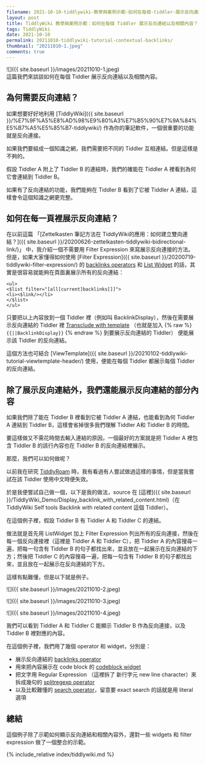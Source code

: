 ```yaml
---
filename: 2021-10-10-tiddlywiki-教學與案例示範-如何在每個-tiddler-展示反向連結以及相關內容-.md
layout: post
title: TiddlyWiki 教學與案例示範：如何在每個 Tiddler 展示反向連結以及相關內容？
tags: TiddlyWiki
date: 2021-10-10
permalink: 20211010-tiddlywiki-tutorial-contextual-backlinks/
thumbnail: "20211010-1.jpeg"
comments: true
---
```


![]({{ site.baseurl }}/images/20211010-1.jpeg)  
這篇我們來談談如何在每個 Tiddler 展示反向連結以及相關內容。

## 為何需要反向連結？

如果想要好好地利用 [TiddlyWiki]({{ site.baseurl }}/%E7%9F%A5%E8%AD%98%E9%80%A3%E7%B5%90%E7%9A%84%E5%B7%A5%E5%85%B7-tiddlywiki/) 作為你的筆記軟件，一個很重要的功能就是反向連接。

如果我們要組成一個知識之網，我們需要把不同的 Tiddler 互相連結。但是這樣是不夠的。

假設 Tiddler A 附上了 Tiddler B 的連結時，我們的確能在 Tiddler A 裡看到為何它會連結到 Tiddler B。

如果有了反向連結的功能，我們能夠在 Tiddler B 看到了它被 Tiddler A 連結，這樣會令這個知識之網更完整。

## 如何在每一頁裡展示反向連結？

在以前這篇 「[Zettelkasten 筆記方法在 TiddlyWiki的應用：如何建立雙向連結？]({{ site.baseurl }}/20200626-zettelkasten-tiddlywiki-bidirectional-link/)」 中，我介紹一個不需要用 Filter Expression 來寫展示反向連接的方法。但是，如果大家懂得如何使用 [Filter Expression]({{ site.baseurl }}/20200719-tiddlywiki-filter-expression/) 的 [backlinks operators](https://tiddlywiki.com/#backlinks%20Operator) 和 [List Widget](https://tiddlywiki.com/#ListWidget) 的話，其實是很容易就能夠在頁面裏展示所有的反向連結：

	<ul>
	<$list filter="[all[current]backlinks[]]">
	<li><$link/></li>
	</$list>
	</ul>

只要把以上內容放到一個 Tiddler 裡（例如叫 BacklinkDisplay），然後在需要展示反向連結的 Tiddler 裡 [Transclude with template](https://tiddlywiki.com/#Transclusion%20with%20Templates) （也就是加入 {% raw %}`{{||BacklinkDisplay}}` {% endraw %} 到要展示反向連結的 Tiddler） 便能展示該 Tiddler 的反向連結。

這個方法也可結合 [ViewTemplate]({{ site.baseurl }}/20210102-tiddlywiki-tutorial-viewtemplate-header/) 使用，便能在每個 Tiddler 都展示每個 Tiddler 的反向連結。

## 除了展示反向連結外，我們還能展示反向連結的部分內容

如果我們除了能在 Tiddler B 裡看到它被 Tiddler A 連結，也能看到為何 Tiddler A 連結到 Tiddler B，這樣會省掉很多我們理解 Tiddler A和 Tiddler B 的時間。

要這樣做又不需花時間去輸入連結的原因，一個最好的方案就是把 Tiddler A 裡包含 Tiddler B 的該行內容也在 Tiddler B 的反向連結裡展示。

那麼，我們可以如何做呢？

以前我在研究 [TiddlyRoam](https://tiddlyroam.org/) 時，我有看過有人嘗試做過這樣的事情，但是當我嘗試在該 Tiddler 使用中文時便失效。

於是我便嘗試自己做一個，以下是我的做法，source 在 [這裡]({{ site.baseurl }}/TiddlyWiki_Demo/Display_backlink_with_related_content.html)（在 TiddlyWiki Self tools Backlink with related content 這個 Tiddler）。

在這個例子裡，假設 Tiddler B 有 Tiddler A 和 Tiddler C 的連結。

做法就是首先用 ListWidget 加上 Filter Expression 列出所有的反向連接，然後在每一個反向連接裡（這裡是 Tiddler A 和 Tiddler C），把 Tiddler A 的內容搜尋一遍，把每一句含有 Tiddler B 的句子都找出來，並且放在一起展示在反向連結的下方；然後把 Tiddler C 的內容搜尋一遍，把每一句含有 Tiddler B 的句子都找出來，並且放在一起展示在反向連結的下方。

這樣有點難懂，但是以下就是例子。

![]({{ site.baseurl }}/images/20211010-2.jpeg)

![]({{ site.baseurl }}/images/20211010-3.jpeg)

![]({{ site.baseurl }}/images/20211010-4.jpeg)

我們可以看到 Tiddler A 和 Tiddler C 能顯示 Tiddler B 作為反向連接，以及Tiddler B 裡對應的內容。

在這個例子裡，我們用了幾個 operator 和 widget，分別是：

* 展示反向連結的 [backlinks operator](https://tiddlywiki.com/#backlinks%20Operator)
* 用來把內容展示在 code block 的 [codeblock widget](https://tiddlywiki.com/#CodeBlockWidget)
* 把文字用 Regular Expression （這裡拆了 新行字元 new line character）來拆成幾句的 [splitregexp operator](https://tiddlywiki.com/#splitregexp%20Operator)
* 以及比較難懂的 [search operator](https://tiddlywiki.com/#search%20Operator)，留意要 exact search 的話就是用 literal 選項

## 總結

這個例子除了示範如何顯示反向連結和相關內容外，還對一些 widgets 和 filter expression 做了一個整合的示範。

{% include_relative index/tiddlywiki.md %}
